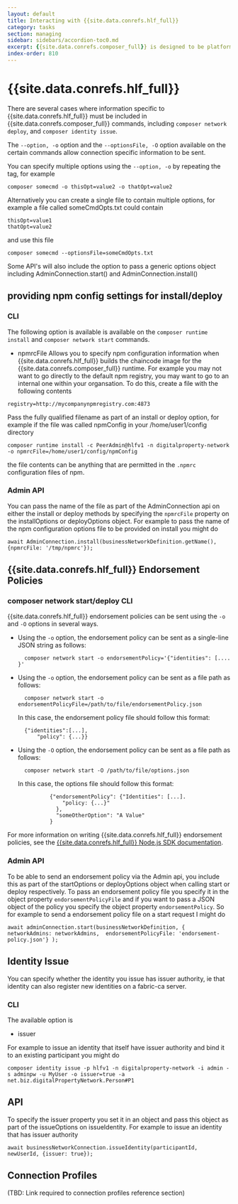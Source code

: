 ```yaml
---
layout: default
title: Interacting with {{site.data.conrefs.hlf_full}}
category: tasks
section: managing
sidebar: sidebars/accordion-toc0.md
excerpt: {{site.data.conrefs.composer_full}} is designed to be platform-agnostic. This section is about specifics in relation to interacting with {{site.data.conrefs.hlf_full}}.
index-order: 810
---
```


# {{site.data.conrefs.hlf_full}}

There are several cases where information specific to {{site.data.conrefs.hlf_full}} must be included in {{site.data.conrefs.composer_full}} commands, including `composer network deploy`, and `composer identity issue`.

The `--option, -o` option and the `--optionsFile, -O` option available on the certain commands allow connection specific information to be sent.

You can specify multiple options using the `--option, -o` by repeating the tag, for example 
```
composer somecmd -o thisOpt=value2 -o thatOpt=value2
```

Alternatively you can create a single file to contain multiple options, for example a file called someCmdOpts.txt could contain

```
thisOpt=value1
thatOpt=value2
```

and use this file
```
composer somecmd --optionsFile=someCmdOpts.txt
```

Some API's will also include the option to pass a generic options object including AdminConnection.start() and AdminConnection.install()

## providing npm config settings for install/deploy

### CLI
The following option is available is available on the `composer runtime install` and `composer network start` commands.
- npmrcFile
Allows you to specify npm configuration information when {{site.data.conrefs.hlf_full}} builds the chaincode image
for the {{site.data.conrefs.composer_full}} runtime. 
For example you may not want to go directly to the default npm registry, you may want to go to an internal one within your organsation. To do this, create a file with the following
contents

```
registry=http://mycompanynpmregistry.com:4873
```
Pass the fully qualified filename as part of an install or deploy option, for example if the file was called npmConfig
in your /home/user1/config directory
```
composer runtime install -c PeerAdmin@hlfv1 -n digitalproperty-network -o npmrcFile=/home/user1/config/npmConfig
```
the file contents can be anything that are permitted in the `.npmrc` configuration files of npm.

### Admin API

You can pass the name of the file as part of the AdminConnection api on either the install or deploy methods by specifying the `npmrcFile` property on the installOptions or deployOptions object. For example to pass the name of the npm configuration options file to be provided on install you might do

```
await AdminConnection.install(businessNetworkDefinition.getName(), {npmrcFile: '/tmp/npmrc'});
```


## {{site.data.conrefs.hlf_full}} Endorsement Policies

### composer network start/deploy CLI

{{site.data.conrefs.hlf_full}} endorsement policies can be sent using the `-o` and `-O` options in several ways.

- Using the `-o` option, the endorsement policy can be sent as a single-line JSON string as follows:

        composer network start -o endorsementPolicy='{"identities": [.... }'

- Using the `-o` option, the endorsement policy can be sent as a file path as follows:

        composer network start -o endorsementPolicyFile=/path/to/file/endorsementPolicy.json

	In this case, the endorsement policy file should follow this format:

		{"identities":[...],
			"policy": {...}}

- Using the `-O` option, the endorsement policy can be sent as a file path as follows:

        composer network start -O /path/to/file/options.json

	In this case, the options file should follow this format:

				{"endorsementPolicy": {"Identities": [...].
				    "policy: {...}"
				  },
				  "someOtherOption": "A Value"
				}

For more information on writing {{site.data.conrefs.hlf_full}} endorsement policies, see the [{{site.data.conrefs.hlf_full}} Node.js SDK documentation](https://fabric-sdk-node.github.io/global.html#Policy).

### Admin API

To be able to send an endorsement policy via the Admin api, you include this as part of the startOptions or deployOptions object when calling start or deploy respectively. To pass an endorsement policy file you specify it in the object property `endorsementPolicyFile` and if you want to pass a JSON object of the policy you specify the object property `endorsementPolicy`. So for example to send a endorsement policy file on a start request I might do

```
await adminConnection.start(businessNetworkDefinition, { networkAdmins: networkAdmins,  endorsementPolicyFile: 'endorsement-policy.json'} );
```

## Identity Issue

You can specify whether the identity you issue has issuer authority, ie that identity can also register new identities on a fabric-ca server. 

### CLI
The available option is
- issuer

For example to issue an identity that itself have issuer authority and bind it to an existing participant you might do
```
composer identity issue -p hlfv1 -n digitalproperty-network -i admin -s adminpw -u MyUser -o issuer=true -a net.biz.digitalPropertyNetwork.Person#P1
```

## API
To specify the issuer property you set it in an object and pass this object as part of the issueOptions on issueIdentity.
For example to issue an identity that has issuer authority
```
await businessNetworkConnection.issueIdentity(participantId, newUserId, {issuer: true});
```

## Connection Profiles
(TBD: Link required to connection profiles reference section)
